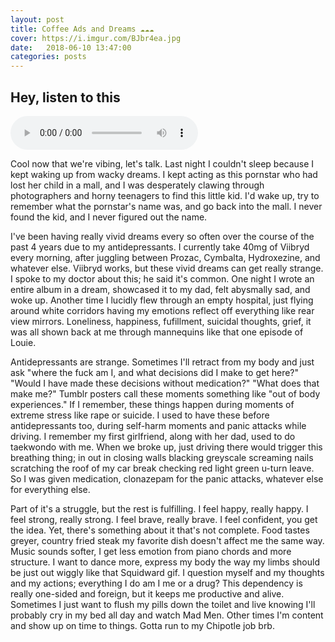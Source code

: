 ```yaml
---
layout: post
title: Coffee Ads and Dreams ☁☁☁
cover: https://i.imgur.com/BJbr4ea.jpg
date:   2018-06-10 13:47:00
categories: posts
---
```


## Hey, listen to this
<audio controls>
  <source src="{{ site.baseurl }}/audio/ice.mp3" type="audio/mpeg">
Your browser does not support the audio element.
</audio>
<br>

Cool now that we're vibing, let's talk. Last night I couldn't sleep because I kept waking up from wacky dreams. I kept acting as this pornstar who had lost her child in a mall, and I was desperately clawing through photographers and horny teenagers to find this little kid. I'd wake up, try to remember what the pornstar's name was, and go back into the mall. I never found the kid, and I never figured out the name.

I've been having really vivid dreams every so often over the course of the past 4 years due to my antidepressants. I currently take 40mg of Viibryd every morning, after juggling between Prozac, Cymbalta, Hydroxezine, and whatever else. Viibryd works, but these vivid dreams can get really strange. I spoke to my doctor about this; he said it's common. One night I wrote an entire album in a dream, showcased it to my dad, felt abysmally sad, and woke up. Another time I lucidly flew through an empty hospital, just flying around white corridors having my emotions reflect off everything like rear view mirrors. Loneliness, happiness, fufillment, suicidal thoughts, grief, it was all shown back at me through mannequins like that one episode of Louie.

Antidepressants are strange. Sometimes I'll retract from my body and just ask "where the fuck am I, and what decisions did I make to get here?" "Would I have made these decisions without medication?" "What does that make me?" Tumblr posters call these moments something like "out of body experiences." If I remember, these things happen during moments of extreme stress like rape or suicide. I used to have these before antidepressants too, during self-harm moments and panic attacks while driving. I remember my first girlfriend, along with her dad, used to do taekwondo with me. When we broke up, just driving there would trigger this breathing thing; in out in closing walls blacking greyscale screaming nails scratching the roof of my car break checking red light green u-turn leave. So I was given medication, clonazepam for the panic attacks, whatever else for everything else.

Part of it's a struggle, but the rest is fulfilling. I feel happy, really happy. I feel strong, really strong. I feel brave, really brave. I feel confident, you get the idea. Yet, there's something about it that's not complete. Food tastes greyer, country fried steak my favorite dish doesn't affect me the same way. Music sounds softer, I get less emotion from piano chords and more structure. I want to dance more, express my body the way my limbs should be just out wiggly like that Squidward gif. I question myself and my thoughts and my actions; everything I do am I me or a drug? This dependency is really one-sided and foreign, but it keeps me productive and alive. Sometimes I just want to flush my pills down the toilet and live knowing I'll probably cry in my bed all day and watch Mad Men. Other times I'm content and show up on time to things. Gotta run to my Chipotle job brb.
